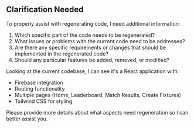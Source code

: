 ## Clarification Needed

To properly assist with regenerating code, I need additional information:

1. Which specific part of the code needs to be regenerated?
2. What issues or problems with the current code need to be addressed?
3. Are there any specific requirements or changes that should be implemented in the regenerated code?
4. Should any particular features be added, removed, or modified?

Looking at the current codebase, I can see it's a React application with:
- Firebase integration
- Routing functionality
- Multiple pages (Home, Leaderboard, Match Results, Create Fixtures)
- Tailwind CSS for styling

Please provide more details about what aspects need regeneration so I can better assist you.